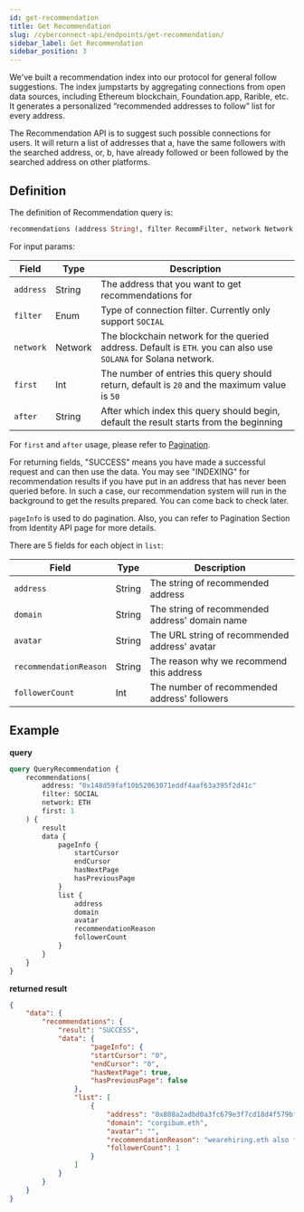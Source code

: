 ```yaml
---
id: get-recommendation
title: Get Recommendation
slug: /cyberconnect-api/endpoints/get-recommendation/
sidebar_label: Get Recommendation
sidebar_position: 3
---
```


We've built a recommendation index into our protocol for general follow suggestions. The index jumpstarts by aggregating connections from open data sources, including Ethereum blockchain, Foundation.app, Rarible, etc. It generates a personalized “recommended addresses to follow” list for every address.

The Recommendation API is to suggest such possible connections for users. It will return a list of addresses that a, have the same followers with the searched address, or, b, have already followed or been followed by the searched address on other platforms.

## Definition

The definition of Recommendation query is:

```graphql
recommendations (address String!, filter RecommFilter, network Network, first Int, after String) RecommendationResponse!
```

For input params:

| Field     | Type    | Description                                                                                                     |
| --------- | ------- | --------------------------------------------------------------------------------------------------------------- |
| `address` | String  | The address that you want to get recommendations for                                                            |
| `filter`  | Enum    | Type of connection filter. Currently only support `SOCIAL`                                                      |
| `network` | Network | The blockchain network for the queried address. Default is `ETH`. you can also use `SOLANA` for Solana network. |
| `first`   | Int     | The number of entries this query should return, default is `20` and the maximum value is `50`                   |
| `after`   | String  | After which index this query should begin, default the result starts from the beginning                         |

For `first` and `after` usage, please refer to [Pagination](/resources/terminology/pagination/).

For returning fields, "SUCCESS" means you have made a successful request and can then use the data. You may see "INDEXING" for recommendation results if you have put in an address that has never been queried before. In such a case, our recommendation system will run in the background to get the results prepared. You can come back to check later.

`pageInfo` is used to do pagination. Also, you can refer to Pagination Section from Identity API page for more details.

There are 5 fields for each object in `list`:

| Field                  | Type   | Description                                    |
| ---------------------- | ------ | ---------------------------------------------- |
| `address`              | String | The string of recommended address              |
| `domain`               | String | The string of recommended address' domain name |
| `avatar`               | String | The URL string of recommended address' avatar  |
| `recommendationReason` | String | The reason why we recommend this address       |
| `followerCount`        | Int    | The number of recommended address' followers   |

## Example

**query**

```graphql
query QueryRecommendation {
    recommendations(
        address: "0x148d59faf10b52063071eddf4aaf63a395f2d41c"
        filter: SOCIAL
        network: ETH
        first: 1
    ) {
        result
        data {
            pageInfo {
                startCursor
                endCursor
                hasNextPage
                hasPreviousPage
            }
            list {
                address
                domain
                avatar
                recommendationReason
                followerCount
            }
        }
    }
}
```

**returned result**

```json
{
    "data": {
        "recommendations": {
            "result": "SUCCESS",
            "data": {
                    "pageInfo": {
                    "startCursor": "0",
                    "endCursor": "0",
                    "hasNextPage": true,
                    "hasPreviousPage": false
                },
                "list": [
                    {
                        "address": "0x808a2adbd0a3fc679e3f7cd18d4f579bfcaaec9c",
                        "domain": "corgibum.eth",
                        "avatar": "",
                        "recommendationReason": "wearehiring.eth also followed them",
                        "followerCount": 1
                    }
                ]
            }
        }
    }
}
```
